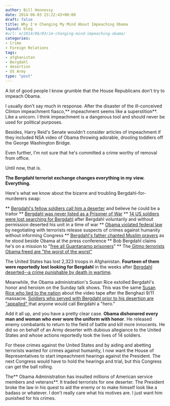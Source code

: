 ```yaml
---
author: Bill Hennessy
date: 2014-06-03 23:22:43+00:00
draft: false
title: Why I'm Changing My Mind About Impeaching Obama
layout: blog
#url: e/2014/06/03/im-changing-mind-impeaching-obama/
categories:
- Crime
- Foreign Relations
tags:
- afghanistan
- Bergdahl
- desertion
- US Army
type: "post"
---
```


A lot of good people I know grumble that the House Republicans don't try to impeach Obama.

I usually don't say much in response. After the disaster of the ill-conceived Clinton impeachment fiasco,** impeachment seems like a superstition**. Like a unicorn. I think impeachment is a dangerous tool and should never be used for political purposes.

Besides, Harry Reid's Senate wouldn't consider articles of impeachment if they included NSA video of Obama throwing adorable, drooling toddlers off the George Washington Bridge.

Even further, I'm not sure that he's committed a crime worthy of removal from office.

Until now, that is.

**The Bergdahl terrorist exchange changes everything in my view. Everything.**

Here's what we know about the bizarre and troubling Bergdahl-for-murderers swap:




** [Bergdahl's fellow soldiers call him a deserter](https://www.businessinsider.com/bowe-bergdahl-taliban-talks-evan-buetow-2014-6) and believe he could be a traitor
** [Bergdahl was never listed as a Prisoner of War](https://washington.cbslocal.com/2014/06/03/bergdahl-never-listed-by-pentagon-as-prisoner-of-war/)
** [14 US soldiers were lost searching for Bergdahl](https://www.thegatewaypundit.com/2014/06/col-david-hunt-we-lost-14-soldiers-searching-for-deserter-bergdahl-video/) after Bergdahl voluntarily and without permission deserted his unit in a time of war
** [Obama violated federal law](https://hotair.com/archives/2014/06/02/jonathan-turley-lets-face-it-this-bergdahl-prisoner-swap-is-illegal/) by negotiating with terrorists release suspects of crimes against humanity without informing Congress
** [Bergdahl's father chanted Muslim prayers](https://www.foxnews.com/us/2014/06/03/wartime-messages-to-parents-fellow-soldiers-reveal-troubled-bergdahl/) as he stood beside Obama at the press conference
** Bob Bergdahl claims he's on a mission to "[free all Guantanamo prisoners](https://www.washingtonpost.com/news/post-nation/wp/2014/06/02/the-curious-case-of-bob-bergdahls-apparent-tweet-to-the-taliban/)"
** The[ Gitmo terrorists Obama freed are "the worst of the worst"](https://www.thedailybeast.com/articles/2014/05/31/us-pays-high-price-for-last-pow-in-afghanistan.html)


The United States has lost 2,323 troops in Afghanistan. **Fourteen of them were reportedly lost looking for Bergdahl** in the weeks after [Bergdahl deserted--a crime punishable by death in wartime](https://www.usnews.com/news/articles/2014/06/03/bowe-bergdahl-desertion-charges).

Meanwhile, the Obama administration's Susan Rice extolled Bergdahl's honor and heroism on the Sunday talk shows. This was the same [Susan Rice who lied to the nation](https://www.newsmax.com/Headline/Bergdahl-Barry-McCaffrey-Susan-Rice/2014/06/03/id/574926/) about the video tape after the Benghazi 9/11 massacre. [Soldiers who served with Bergdahl prior to his desertion are "appalled" ](https://conservatives4palin.com/2014/06/jake-tapper-fellow-soldiers-call-bowe-bergdahl-deserter-hero.html)that anyone would call Bergdahl a "hero."

Add it all up, and you have a pretty clear case. **Obama dishonored every man and woman who ever wore the uniform with honor**. He released enemy combatants to return to the field of battle and kill more innocents. He did so on behalf of an Army deserter with dubious allegiance to the United States and whose actions reportedly took the lives of 14 soldiers.

For these crimes against the United States and by aiding and abetting terrorists wanted for crimes against humanity, I now want the House of Representatives to start impeachment hearings against the President. The next Congress would have to hold the hearings and trial, but this Congress can get the ball rolling.

The** Obama Administration has insulted millions of American service members and veterans**. It traded terrorists for one deserter. The President broke the law in his quest to aid the enemy or to make himself look like a badass or whatever. I don't really care what his motives are. I just want him punished for his crimes.
